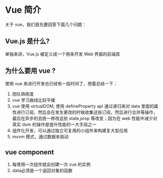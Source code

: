# Vue 简介

关于 vue，我们首先要回答下面几个问题：

## Vue.js 是什么?

单独来讲，Vue.js 被定义成一个用来开发 Web 界面的前端库

## 为什么要用 vue ?

使用 vue 来进行开发也已经有一段时间了，想着总结一下：

1.  团队熟练度
2.  vue 学习曲线比较平缓
3.  vue 使用 virtualDOM, 使用 defineProperty api 通过递归来对 data 里面的属性进行订阅，然后会在发生更改的时候收集这些订阅，然后进行合并等操作，最后在异步的去统一修改这些 state,prop 等改变；因为在 web 性能中减少对真实 dom 的操作是提升性能的一大手段之一
4.  组件化开发，可以通过独立可复用的小组件来构建复大型应用
5.  mvvm 模式，通过数据来驱动

## vue component

1. 每使用一次组件就会创建一次 vue 的实例
2. data必须是一个返回对象的函数